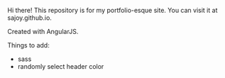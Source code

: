 Hi there! This repository is for my portfolio-esque site. You can visit it at sajoy.github.io.

Created with AngularJS.

Things to add:
* sass
* randomly select header color
